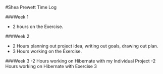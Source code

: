 #Shea Prewett Time Log

###Week 1
- 2 hours on the Exercise. 

###Week 2
- 2 Hours planning out project idea, writing out goals, drawing out plan.
- 3 Hours working on the Exercise.

###Week 3
-2 Hours working on Hibernate with my Individual Project
-2 Hours working on Hibernate with Exercise 3

